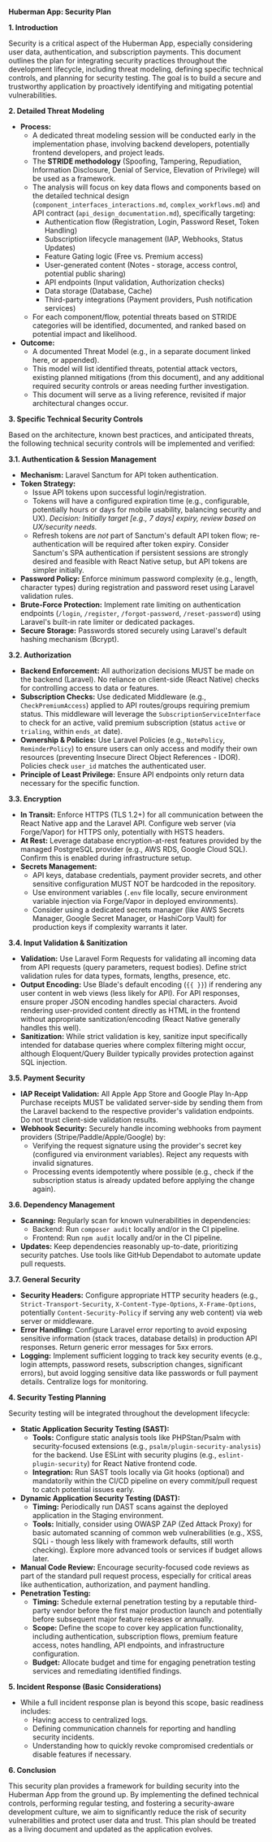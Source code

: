 **Huberman App: Security Plan**

**1. Introduction**

Security is a critical aspect of the Huberman App, especially considering user data, authentication, and subscription payments. This document outlines the plan for integrating security practices throughout the development lifecycle, including threat modeling, defining specific technical controls, and planning for security testing. The goal is to build a secure and trustworthy application by proactively identifying and mitigating potential vulnerabilities.

**2. Detailed Threat Modeling**

*   **Process:**
    *   A dedicated threat modeling session will be conducted early in the implementation phase, involving backend developers, potentially frontend developers, and project leads.
    *   The **STRIDE methodology** (Spoofing, Tampering, Repudiation, Information Disclosure, Denial of Service, Elevation of Privilege) will be used as a framework.
    *   The analysis will focus on key data flows and components based on the detailed technical design (`component_interfaces_interactions.md`, `complex_workflows.md`) and API contract (`api_design_documentation.md`), specifically targeting:
        *   Authentication flow (Registration, Login, Password Reset, Token Handling)
        *   Subscription lifecycle management (IAP, Webhooks, Status Updates)
        *   Feature Gating logic (Free vs. Premium access)
        *   User-generated content (Notes - storage, access control, potential public sharing)
        *   API endpoints (Input validation, Authorization checks)
        *   Data storage (Database, Cache)
        *   Third-party integrations (Payment providers, Push notification services)
    *   For each component/flow, potential threats based on STRIDE categories will be identified, documented, and ranked based on potential impact and likelihood.
*   **Outcome:**
    *   A documented Threat Model (e.g., in a separate document linked here, or appended).
    *   This model will list identified threats, potential attack vectors, existing planned mitigations (from this document), and any additional required security controls or areas needing further investigation.
    *   This document will serve as a living reference, revisited if major architectural changes occur.

**3. Specific Technical Security Controls**

Based on the architecture, known best practices, and anticipated threats, the following technical security controls will be implemented and verified:

**3.1. Authentication & Session Management**

*   **Mechanism:** Laravel Sanctum for API token authentication.
*   **Token Strategy:**
    *   Issue API tokens upon successful login/registration.
    *   Tokens will have a configured expiration time (e.g., configurable, potentially hours or days for mobile usability, balancing security and UX). *Decision: Initially target [e.g., 7 days] expiry, review based on UX/security needs.*
    *   Refresh tokens are *not* part of Sanctum's default API token flow; re-authentication will be required after token expiry. Consider Sanctum's SPA authentication if persistent sessions are strongly desired and feasible with React Native setup, but API tokens are simpler initially.
*   **Password Policy:** Enforce minimum password complexity (e.g., length, character types) during registration and password reset using Laravel validation rules.
*   **Brute-Force Protection:** Implement rate limiting on authentication endpoints (`/login`, `/register`, `/forgot-password`, `/reset-password`) using Laravel's built-in rate limiter or dedicated packages.
*   **Secure Storage:** Passwords stored securely using Laravel's default hashing mechanism (Bcrypt).

**3.2. Authorization**

*   **Backend Enforcement:** All authorization decisions MUST be made on the backend (Laravel). No reliance on client-side (React Native) checks for controlling access to data or features.
*   **Subscription Checks:** Use dedicated Middleware (e.g., `CheckPremiumAccess`) applied to API routes/groups requiring premium status. This middleware will leverage the `SubscriptionServiceInterface` to check for an active, valid premium subscription (status `active` or `trialing`, within `ends_at` date).
*   **Ownership & Policies:** Use Laravel Policies (e.g., `NotePolicy`, `ReminderPolicy`) to ensure users can only access and modify their own resources (preventing Insecure Direct Object References - IDOR). Policies check `user_id` matches the authenticated user.
*   **Principle of Least Privilege:** Ensure API endpoints only return data necessary for the specific function.

**3.3. Encryption**

*   **In Transit:** Enforce HTTPS (TLS 1.2+) for all communication between the React Native app and the Laravel API. Configure web server (via Forge/Vapor) for HTTPS only, potentially with HSTS headers.
*   **At Rest:** Leverage database encryption-at-rest features provided by the managed PostgreSQL provider (e.g., AWS RDS, Google Cloud SQL). Confirm this is enabled during infrastructure setup.
*   **Secrets Management:**
    *   API keys, database credentials, payment provider secrets, and other sensitive configuration MUST NOT be hardcoded in the repository.
    *   Use environment variables (`.env` file locally, secure environment variable injection via Forge/Vapor in deployed environments).
    *   Consider using a dedicated secrets manager (like AWS Secrets Manager, Google Secret Manager, or HashiCorp Vault) for production keys if complexity warrants it later.

**3.4. Input Validation & Sanitization**

*   **Validation:** Use Laravel Form Requests for validating all incoming data from API requests (query parameters, request bodies). Define strict validation rules for data types, formats, lengths, presence, etc.
*   **Output Encoding:** Use Blade's default encoding (`{{ }}`) if rendering any user content in web views (less likely for API). For API responses, ensure proper JSON encoding handles special characters. Avoid rendering user-provided content directly as HTML in the frontend without appropriate sanitization/encoding (React Native generally handles this well).
*   **Sanitization:** While strict validation is key, sanitize input specifically intended for database queries where complex filtering might occur, although Eloquent/Query Builder typically provides protection against SQL injection.

**3.5. Payment Security**

*   **IAP Receipt Validation:** All Apple App Store and Google Play In-App Purchase receipts MUST be validated server-side by sending them from the Laravel backend to the respective provider's validation endpoints. Do not trust client-side validation results.
*   **Webhook Security:** Securely handle incoming webhooks from payment providers (Stripe/Paddle/Apple/Google) by:
    *   Verifying the request signature using the provider's secret key (configured via environment variables). Reject any requests with invalid signatures.
    *   Processing events idempotently where possible (e.g., check if the subscription status is already updated before applying the change again).

**3.6. Dependency Management**

*   **Scanning:** Regularly scan for known vulnerabilities in dependencies:
    *   Backend: Run `composer audit` locally and/or in the CI pipeline.
    *   Frontend: Run `npm audit` locally and/or in the CI pipeline.
*   **Updates:** Keep dependencies reasonably up-to-date, prioritizing security patches. Use tools like GitHub Dependabot to automate update pull requests.

**3.7. General Security**

*   **Security Headers:** Configure appropriate HTTP security headers (e.g., `Strict-Transport-Security`, `X-Content-Type-Options`, `X-Frame-Options`, potentially `Content-Security-Policy` if serving any web content) via web server or middleware.
*   **Error Handling:** Configure Laravel error reporting to avoid exposing sensitive information (stack traces, database details) in production API responses. Return generic error messages for 5xx errors.
*   **Logging:** Implement sufficient logging to track key security events (e.g., login attempts, password resets, subscription changes, significant errors), but avoid logging sensitive data like passwords or full payment details. Centralize logs for monitoring.

**4. Security Testing Planning**

Security testing will be integrated throughout the development lifecycle:

*   **Static Application Security Testing (SAST):**
    *   **Tools:** Configure static analysis tools like PHPStan/Psalm with security-focused extensions (e.g., `psalm/plugin-security-analysis`) for the backend. Use ESLint with security plugins (e.g., `eslint-plugin-security`) for React Native frontend code.
    *   **Integration:** Run SAST tools locally via Git hooks (optional) and mandatorily within the CI/CD pipeline on every commit/pull request to catch potential issues early.
*   **Dynamic Application Security Testing (DAST):**
    *   **Timing:** Periodically run DAST scans against the deployed application in the Staging environment.
    *   **Tools:** Initially, consider using OWASP ZAP (Zed Attack Proxy) for basic automated scanning of common web vulnerabilities (e.g., XSS, SQLi - though less likely with framework defaults, still worth checking). Explore more advanced tools or services if budget allows later.
*   **Manual Code Review:** Encourage security-focused code reviews as part of the standard pull request process, especially for critical areas like authentication, authorization, and payment handling.
*   **Penetration Testing:**
    *   **Timing:** Schedule external penetration testing by a reputable third-party vendor before the first major production launch and potentially before subsequent major feature releases or annually.
    *   **Scope:** Define the scope to cover key application functionality, including authentication, subscription flows, premium feature access, notes handling, API endpoints, and infrastructure configuration.
    *   **Budget:** Allocate budget and time for engaging penetration testing services and remediating identified findings.

**5. Incident Response (Basic Considerations)**

*   While a full incident response plan is beyond this scope, basic readiness includes:
    *   Having access to centralized logs.
    *   Defining communication channels for reporting and handling security incidents.
    *   Understanding how to quickly revoke compromised credentials or disable features if necessary.

**6. Conclusion**

This security plan provides a framework for building security into the Huberman App from the ground up. By implementing the defined technical controls, performing regular testing, and fostering a security-aware development culture, we aim to significantly reduce the risk of security vulnerabilities and protect user data and trust. This plan should be treated as a living document and updated as the application evolves.
